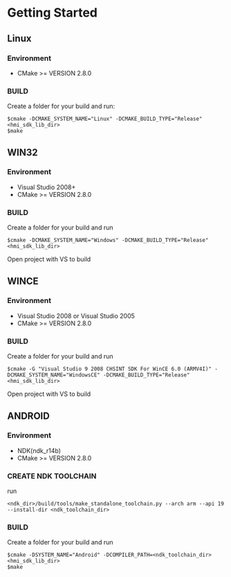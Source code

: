 # Getting Started
## Linux
### Environment
* CMake >= VERSION 2.8.0
### BUILD
Create a folder for your build and run:
```shell
$cmake -DCMAKE_SYSTEM_NAME="Linux" -DCMAKE_BUILD_TYPE="Release" <hmi_sdk_lib_dir>
$make
```

## WIN32
### Environment
* Visual Studio 2008+
* CMake >= VERSION 2.8.0
### BUILD     
Create a folder for your build and run
```shell
$cmake -DCMAKE_SYSTEM_NAME="Windows" -DCMAKE_BUILD_TYPE="Release" <hmi_sdk_lib_dir>
```
 Open project with VS to build

## WINCE
### Environment
* Visual Studio 2008 or Visual Studio 2005
* CMake >= VERSION 2.8.0
### BUILD
Create a folder for your build and run
```shell
$cmake -G "Visual Studio 9 2008 CHSINT SDK For WinCE 6.0 (ARMV4I)" -DCMAKE_SYSTEM_NAME="WindowsCE" -DCMAKE_BUILD_TYPE="Release" <hmi_sdk_lib_dir>
```
Open project with VS to build

## ANDROID
### Environment
* NDK(ndk_r14b)
* CMake >= VERSION 2.8.0
### CREATE NDK TOOLCHAIN
run
```shell
<ndk_dir>/build/tools/make_standalone_toolchain.py --arch arm --api 19 --install-dir <ndk_toolchain_dir>
```
### BUILD
Create a folder for your build and run
```shell
$cmake -DSYSTEM_NAME="Android" -DCOMPILER_PATH=<ndk_toolchain_dir> <hmi_sdk_lib_dir>
$make
```
